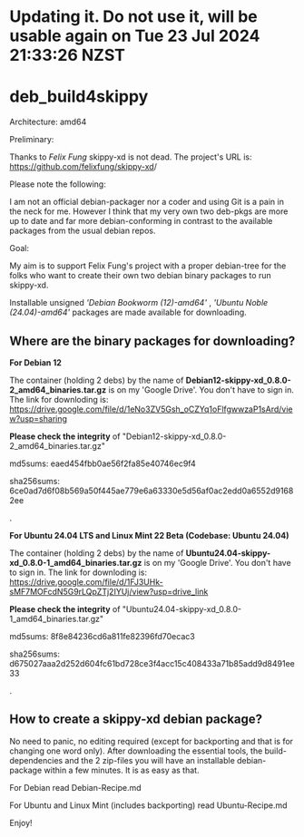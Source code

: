 # Updating it. Do not use it, will be usable again on Tue 23 Jul 2024 21:33:26 NZST


# deb_build4skippy 

Architecture: amd64

Preliminary:

Thanks to *Felix Fung* skippy-xd is not dead. The project's URL is: <https://github.com/felixfung/skippy-xd>/

Please note the following:

I am not an official debian-packager nor a coder and using Git is a pain in the neck for me. However I think that my very own two deb-pkgs are more up to date and far more debian-conforming in contrast to the available packages from the usual debian repos.

Goal:

My aim is to support Felix Fung's project with a proper debian-tree for the folks who want to create their own two debian binary packages to run skippy-xd.

Installable unsigned *'Debian Bookworm (12)-amd64'* , *'Ubuntu Noble (24.04)-amd64'* packages are made available for downloading.

## Where are the binary packages for downloading?

**For Debian 12**

The container (holding 2 debs) by the name of **Debian12-skippy-xd_0.8.0-2_amd64_binaries.tar.gz** is on my 'Google Drive'. You don't have to sign in. The link for downloding is: <https://drive.google.com/file/d/1eNo3ZV5Gsh_oCZYq1oFlfgwwzaP1sArd/view?usp=sharing>

**Please check the integrity** of "Debian12-skippy-xd_0.8.0-2_amd64_binaries.tar.gz"

md5sums: eaed454fbb0ae56f2fa85e40746ec9f4

sha256sums: 6ce0ad7d6f08b569a50f445ae779e6a63330e5d56af0ac2edd0a6552d91682ee 

.

**For Ubuntu 24.04 LTS and Linux Mint 22 Beta (Codebase: Ubuntu 24.04)**

The container (holding 2 debs) by the name of **Ubuntu24.04-skippy-xd_0.8.0-1_amd64_binaries.tar.gz** is on my 'Google Drive'. You don't have to sign in. The link for downloding is: <https://drive.google.com/file/d/1FJ3UHk-sMF7MOFcdN5G9rLQpZTj2IYUj/view?usp=drive_link>

**Please check the integrity** of "Ubuntu24.04-skippy-xd_0.8.0-1_amd64_binaries.tar.gz"

md5sums: 8f8e84236cd6a811fe82396fd70ecac3

sha256sums: d675027aaa2d252d604fc61bd728ce3f4acc15c408433a71b85add9d8491ee33

.



## How to create a skippy-xd debian package?

No need to panic, no editing required (except for backporting and that is for changing one word only). After downloading the essential tools, the build-dependencies and the 2 zip-files you will have an installable debian-package within a few minutes. It is as easy as that.

For Debian read Debian-Recipe.md

For Ubuntu and Linux Mint (includes backporting) read Ubuntu-Recipe.md



Enjoy!

